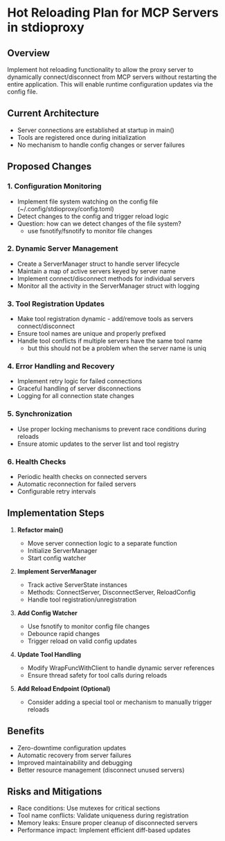# Hot Reloading Plan for MCP Servers in stdioproxy

## Overview

Implement hot reloading functionality to allow the proxy server to dynamically connect/disconnect from MCP servers without restarting the entire application. This will enable runtime configuration updates via the config file.

## Current Architecture

- Server connections are established at startup in main()
- Tools are registered once during initialization
- No mechanism to handle config changes or server failures

## Proposed Changes

### 1. Configuration Monitoring

- Implement file system watching on the config file (~/.config/stdioproxy/config.toml)
- Detect changes to the config and trigger reload logic
- Question: how can we detect changes of the file system?
  - use fsnotify/fsnotify to monitor file changes

### 2. Dynamic Server Management

- Create a ServerManager struct to handle server lifecycle
- Maintain a map of active servers keyed by server name
- Implement connect/disconnect methods for individual servers
- Monitor all the activity in the ServerManager struct with logging

### 3. Tool Registration Updates

- Make tool registration dynamic - add/remove tools as servers connect/disconnect
- Ensure tool names are unique and properly prefixed
- Handle tool conflicts if multiple servers have the same tool name
  - but this should not be a problem when the server name is uniq

### 4. Error Handling and Recovery

- Implement retry logic for failed connections
- Graceful handling of server disconnections
- Logging for all connection state changes

### 5. Synchronization

- Use proper locking mechanisms to prevent race conditions during reloads
- Ensure atomic updates to the server list and tool registry

### 6. Health Checks

- Periodic health checks on connected servers
- Automatic reconnection for failed servers
- Configurable retry intervals

## Implementation Steps

1. **Refactor main()**
   - Move server connection logic to a separate function
   - Initialize ServerManager
   - Start config watcher

2. **Implement ServerManager**
   - Track active ServerState instances
   - Methods: ConnectServer, DisconnectServer, ReloadConfig
   - Handle tool registration/unregistration

3. **Add Config Watcher**
   - Use fsnotify to monitor config file changes
   - Debounce rapid changes
   - Trigger reload on valid config updates

4. **Update Tool Handling**
   - Modify WrapFuncWithClient to handle dynamic server references
   - Ensure thread safety for tool calls during reloads

5. **Add Reload Endpoint (Optional)**
   - Consider adding a special tool or mechanism to manually trigger reloads

## Benefits

- Zero-downtime configuration updates
- Automatic recovery from server failures
- Improved maintainability and debugging
- Better resource management (disconnect unused servers)

## Risks and Mitigations

- Race conditions: Use mutexes for critical sections
- Tool name conflicts: Validate uniqueness during registration
- Memory leaks: Ensure proper cleanup of disconnected servers
- Performance impact: Implement efficient diff-based updates
